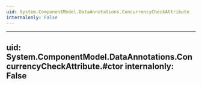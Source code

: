 ```yaml
---
uid: System.ComponentModel.DataAnnotations.ConcurrencyCheckAttribute
internalonly: False
---
```


---
uid: System.ComponentModel.DataAnnotations.ConcurrencyCheckAttribute.#ctor
internalonly: False
---
